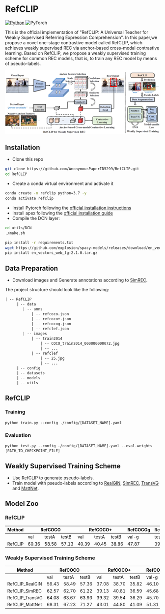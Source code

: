 # RefCLIP
[![Python](https://img.shields.io/badge/python-blue.svg)](https://www.python.org/)
![PyTorch](https://img.shields.io/badge/pytorch-%237732a8)



This is the official implementation of "RefCLIP: A Universal Teacher for 
Weakly Supervised Referring Expression Comprehension".
In this paper,we propose a novel one-stage contrastive model called
RefCLIP, which achieves weakly supervised REC via anchor-based cross-modal contrastive learning.
Based on RefCLIP, we propose a weakly supervised
training scheme for common REC models, that is, to
train any REC model by means of pseudo-labels.

<p align="center">
	<img src="./misc/RefCLIP.png" width="1000">
</p>

## Installation
- Clone this repo
```bash
git clone https://github.com/AnonymousPaperID5299/RefCLIP.git
cd RefCLIP
```

- Create a conda virtual environment and activate it
```bash
conda create -n refclip python=3.7 -y
conda activate refclip
```
- Install Pytorch following the [official installation instructions](https://pytorch.org/get-started/locally/)
- Install apex  following the [official installation guide](https://github.com/NVIDIA/apex)
- Compile the DCN layer:

```bash
cd utils/DCN
./make.sh
```

```bash
pip install -r requirements.txt
wget https://github.com/explosion/spacy-models/releases/download/en_vectors_web_lg-2.1.0/en_vectors_web_lg-2.1.0.tar.gz -O en_vectors_web_lg-2.1.0.tar.gz
pip install en_vectors_web_lg-2.1.0.tar.gz
```

## Data Preparation

- Download images and Generate annotations according to [SimREC](https://github.com/luogen1996/SimREC/blob/main/DATA_PRE_README.md).

The project structure should look like the following:

```
| -- RefCLIP
     | -- data
        | -- anns
            | -- refcoco.json
            | -- refcoco+.json
            | -- refcocog.json
            | -- refclef.json
        | -- images
            | -- train2014
                | -- COCO_train2014_000000000072.jpg
                | -- ...
            | -- refclef
                | -- 25.jpg
                | -- ...
     | -- config
     | -- datasets
     | -- models
     | -- utils
```

## RefCLIP

### Training
```
python train.py --config ./config/[DATASET_NAME].yaml
```

### Evaluation
```
python test.py --config ./config/[DATASET_NAME].yaml --eval-weights [PATH_TO_CHECKPOINT_FILE]
```

## Weakly Supervised Training Scheme
- Use RefCLIP to generate pseudo-labels. 
- Train model with pseudo-labels according to 
[RealGIN](https://github.com/luogen1996/SimREC), 
[SimREC](https://github.com/luogen1996/SimREC),
[TransVG](https://github.com/djiajunustc/TransVG) 
and [MattNet](https://github.com/lichengunc/MAttNet). 


## Model Zoo

### RefCLIP
<table class="tg" style="undefined;table-layout: fixed">
<colgroup>
<col style="width: 140px">
<col style="width: 60px">
<col style="width: 60px">
<col style="width: 60px">
<col style="width: 60px">
<col style="width: 60px">
<col style="width: 60px">
<col style="width: 100px">
<col style="width: 100px">
</colgroup>
<thead>
  <tr>
    <th class="tg-7btt"><span style="color:#000">Method</span></th>
    <th class="tg-7btt" colspan="3"><span style="color:#000">RefCOCO</span></th>
    <th class="tg-7btt" colspan="3"><span style="color:#000">RefCOCO+</span></th>
    <th class="tg-7btt"><span style="color:#000">RefCOCOg</span></th>
    <th class="tg-twlt"><span style="font-weight:600">ReferItGame</span></th>
  </tr>
</thead>
<tbody>
  <tr>
    <td class="tg-c3ow"></td>
    <td class="tg-c3ow"><span style="color:#000">val</span></td>
    <td class="tg-c3ow"><span style="color:#000"> testA</span></td>
    <td class="tg-c3ow"><span style="color:#000">testB</span></td>
    <td class="tg-c3ow"><span style="color:#000">val</span></td>
    <td class="tg-c3ow"><span style="color:#000"> testA</span></td>
    <td class="tg-c3ow"><span style="color:#000">testB</span></td>
    <td class="tg-c3ow"><span style="color:#000">val-g</span></td>
    <td class="tg-c3ow">test</td>
  </tr>
  <tr>
    <td class="tg-c3ow">RefCLIP</td>
    <td class="tg-c3ow"><span style="color:#000">60.36</span></td>
    <td class="tg-c3ow"><span style="color:#000">58.58</span></td>
    <td class="tg-c3ow"><span style="color:#000">57.13</span></td>
    <td class="tg-c3ow"><span style="color:#000">40.39</span></td>
    <td class="tg-c3ow"><span style="color:#000">40.45</span></td>
    <td class="tg-c3ow"><span style="color:#000">38.86</span></td>
    <td class="tg-c3ow"><span style="color:#000">47.87</span></td>
    <td class="tg-c3ow">39.58</td>
  </tr>
</tbody>
</table>

### Weakly Supervised Training Scheme

<table class="tg" style="undefined;table-layout: fixed">
<colgroup>
<col style="width: 140px">
<col style="width: 60px">
<col style="width: 60px">
<col style="width: 60px">
<col style="width: 60px">
<col style="width: 60px">
<col style="width: 60px">
<col style="width: 100px">
<col style="width: 100px">
</colgroup>
<thead>
  <tr>
    <th class="tg-7btt"><span style="color:#000">Method</span></th>
    <th class="tg-7btt" colspan="3"><span style="color:#000">RefCOCO</span></th>
    <th class="tg-7btt" colspan="3"><span style="color:#000">RefCOCO+</span></th>
    <th class="tg-7btt"><span style="color:#000">RefCOCOg</span></th>
    <th class="tg-twlt"><span style="font-weight:600">ReferItGame</span></th>
  </tr>
</thead>
<tbody>
  <tr>
    <td class="tg-c3ow"></td>
    <td class="tg-c3ow"><span style="color:#000">val</span></td>
    <td class="tg-c3ow"><span style="color:#000"> testA</span></td>
    <td class="tg-c3ow"><span style="color:#000">testB</span></td>
    <td class="tg-c3ow"><span style="color:#000">val</span></td>
    <td class="tg-c3ow"><span style="color:#000"> testA</span></td>
    <td class="tg-c3ow"><span style="color:#000">testB</span></td>
    <td class="tg-c3ow"><span style="color:#000">val-g</span></td>
    <td class="tg-c3ow">test</td>
  </tr>
  <tr>
    <td class="tg-0pky">RefCLIP_RealGIN</td>
    <td class="tg-c3ow">59.43</td>
    <td class="tg-c3ow">58.49</td>
    <td class="tg-c3ow">57.36</td>
    <td class="tg-c3ow">37.08</td>
    <td class="tg-c3ow">38.70</td>
    <td class="tg-c3ow">35.82</td>
    <td class="tg-c3ow">46.10</td>
    <td class="tg-c3ow">37.56</td>
  </tr>
  <tr>
    <td class="tg-0pky">RefCLIP_SimREC</td>
    <td class="tg-c3ow">62.57</td>
    <td class="tg-c3ow">62.70</td>
    <td class="tg-c3ow">61.22</td>
    <td class="tg-c3ow">39.13</td>
    <td class="tg-c3ow">40.81</td>
    <td class="tg-c3ow">36.59</td>
    <td class="tg-c3ow">45.68</td>
    <td class="tg-c3ow">42.33</td>
  </tr>
  <tr>
    <td class="tg-0pky">RefCLIP_TransVG</td>
    <td class="tg-c3ow"><span style="color:#000">64.08</span></td>
    <td class="tg-c3ow"><span style="color:#000">63.67</span></td>
    <td class="tg-c3ow"><span style="color:#000">63.93</span></td>
    <td class="tg-c3ow"><span style="color:#000">39.32</span></td>
    <td class="tg-c3ow"><span style="color:#000">39.54</span></td>
    <td class="tg-c3ow">36.29</td>
    <td class="tg-c3ow">45.70</td>
    <td class="tg-c3ow">42.64</td>
  </tr>
  <tr>
    <td class="tg-0pky">RefCLIP_MattNet</td>
    <td class="tg-c3ow">69.31</td>
    <td class="tg-c3ow">67.23</td>
    <td class="tg-c3ow">71.27</td>
    <td class="tg-c3ow">43.01</td>
    <td class="tg-c3ow">44.80</td>
    <td class="tg-c3ow">41.09</td>
    <td class="tg-c3ow">51.31</td>
    <td class="tg-c3ow">-</td>
  </tr>
</tbody>
</table>